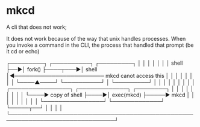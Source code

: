 # mkcd
A cli that does not work;

It does not work because of the way that unix handles processes. When you invoke a command in the CLI, the process that handled that prompt (be it cd or echo)



┌─────────┐   ┌──────────┐         ┌─────────┐
│         │   │          │         │         │
│  shell  ├──►│  fork()  ├────┬───►│  shell  │◄──────────────────────── mkcd canot access this
│         │   │          │    │    │         │                                    │
└────▲────┘   └──────────┘    │    └─────────┘                                    │
     │                        │                                                   │
     │                        │                                                   │
     │                        │    ┌────────────────┐     ┌─────────────┐     ┌────────┐
     │                        │    │                │     │             │     │        │
     │                        └────►  copy of shell ├────►│  exec(mkcd) ├─────►  mkcd  │
     │                             │                │     │             │     │        │
     │                             └────────────────┘     └─────────────┘     └─────┬──┘
     │                                                                              │
     │                                                                              │
     └──────────────────────────────────────────────────────────────────────────────┘
